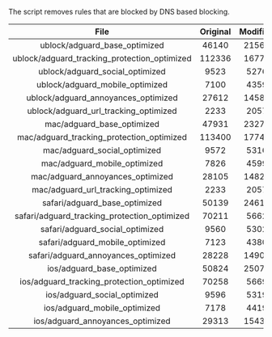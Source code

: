The script removes rules that are blocked by DNS based blocking.


| File | Original | Modified |
|:----:|:-----:|:-----:|
| ublock/adguard_base_optimized | 46140 | 21564 |
| ublock/adguard_tracking_protection_optimized | 112336 | 16776 |
| ublock/adguard_social_optimized | 9523 | 5276 |
| ublock/adguard_mobile_optimized | 7100 | 4359 |
| ublock/adguard_annoyances_optimized | 27612 | 14589 |
| ublock/adguard_url_tracking_optimized | 2233 | 2057 |
| mac/adguard_base_optimized | 47931 | 23277 |
| mac/adguard_tracking_protection_optimized | 113400 | 17741 |
| mac/adguard_social_optimized | 9572 | 5316 |
| mac/adguard_mobile_optimized | 7826 | 4599 |
| mac/adguard_annoyances_optimized | 28105 | 14827 |
| mac/adguard_url_tracking_optimized | 2233 | 2057 |
| safari/adguard_base_optimized | 50139 | 24616 |
| safari/adguard_tracking_protection_optimized | 70211 | 5662 |
| safari/adguard_social_optimized | 9560 | 5302 |
| safari/adguard_mobile_optimized | 7123 | 4380 |
| safari/adguard_annoyances_optimized | 28228 | 14900 |
| ios/adguard_base_optimized | 50824 | 25079 |
| ios/adguard_tracking_protection_optimized | 70258 | 5669 |
| ios/adguard_social_optimized | 9596 | 5319 |
| ios/adguard_mobile_optimized | 7178 | 4419 |
| ios/adguard_annoyances_optimized | 29313 | 15433 |